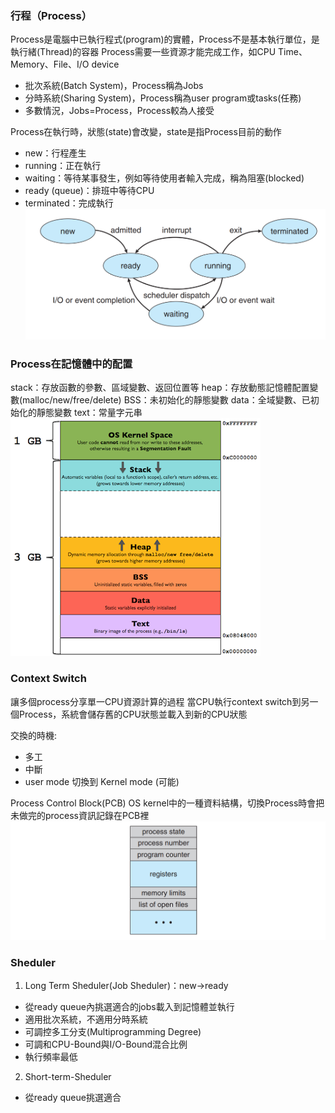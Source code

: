 ### 行程（Process）
Process是電腦中已執行程式(program)的實體，Process不是基本執行單位，是執行緒(Thread)的容器
Process需要一些資源才能完成工作，如CPU Time、Memory、File、I/O device

* 批次系統(Batch System)，Process稱為Jobs
* 分時系統(Sharing System)，Process稱為user program或tasks(任務)
* 多數情況，Jobs=Process，Process較為人接受

Process在執行時，狀態(state)會改變，state是指Process目前的動作

* new：行程產生
* running：正在執行
* waiting：等待某事發生，例如等待使用者輸入完成，稱為阻塞(blocked)
* ready (queue)：排班中等待CPU
* terminated：完成執行
![](assets/markdown-img-paste-20210823143449607.png)

### Process在記憶體中的配置
stack：存放函數的參數、區域變數、返回位置等
heap：存放動態記憶體配置變數(malloc/new/free/delete)
BSS：未初始化的靜態變數
data：全域變數、已初始化的靜態變數
text：常量字元串
![](assets/markdown-img-paste-20210823143851738.png)

### Context Switch
讓多個process分享單一CPU資源計算的過程
當CPU執行context switch到另一個Process，系統會儲存舊的CPU狀態並載入到新的CPU狀態

交換的時機:
* 多工
* 中斷
* user mode 切換到 Kernel mode (可能)

Process Control Block(PCB)
OS kernel中的一種資料結構，切換Process時會把未做完的process資訊記錄在PCB裡
![](assets/markdown-img-paste-20210823145140767.png)
### Sheduler
1. Long Term Sheduler(Job Sheduler)：new->ready
* 從ready queue內挑選適合的jobs載入到記憶體並執行
* 適用批次系統，不適用分時系統
* 可調控多工分支(Multiprogramming Degree)
* 可調和CPU-Bound與I/O-Bound混合比例
* 執行頻率最低
2. Short-term-Sheduler
* 從ready queue挑選適合
